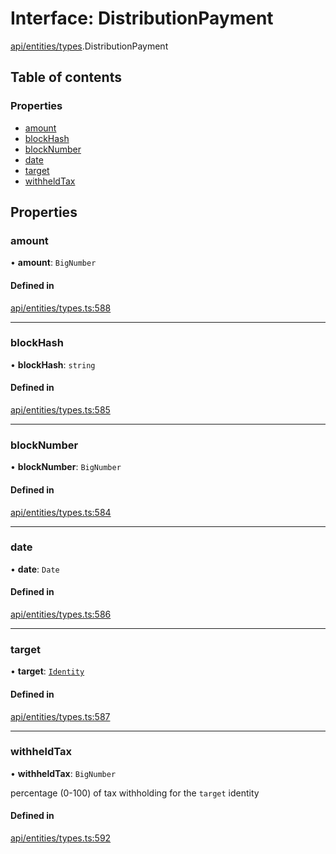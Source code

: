 # Interface: DistributionPayment

[api/entities/types](../wiki/api.entities.types).DistributionPayment

## Table of contents

### Properties

- [amount](../wiki/api.entities.types.DistributionPayment#amount)
- [blockHash](../wiki/api.entities.types.DistributionPayment#blockhash)
- [blockNumber](../wiki/api.entities.types.DistributionPayment#blocknumber)
- [date](../wiki/api.entities.types.DistributionPayment#date)
- [target](../wiki/api.entities.types.DistributionPayment#target)
- [withheldTax](../wiki/api.entities.types.DistributionPayment#withheldtax)

## Properties

### amount

• **amount**: `BigNumber`

#### Defined in

[api/entities/types.ts:588](https://github.com/PolymeshAssociation/polymesh-sdk/blob/fe2e6dd1/src/api/entities/types.ts#L588)

___

### blockHash

• **blockHash**: `string`

#### Defined in

[api/entities/types.ts:585](https://github.com/PolymeshAssociation/polymesh-sdk/blob/fe2e6dd1/src/api/entities/types.ts#L585)

___

### blockNumber

• **blockNumber**: `BigNumber`

#### Defined in

[api/entities/types.ts:584](https://github.com/PolymeshAssociation/polymesh-sdk/blob/fe2e6dd1/src/api/entities/types.ts#L584)

___

### date

• **date**: `Date`

#### Defined in

[api/entities/types.ts:586](https://github.com/PolymeshAssociation/polymesh-sdk/blob/fe2e6dd1/src/api/entities/types.ts#L586)

___

### target

• **target**: [`Identity`](../wiki/api.entities.Identity.Identity)

#### Defined in

[api/entities/types.ts:587](https://github.com/PolymeshAssociation/polymesh-sdk/blob/fe2e6dd1/src/api/entities/types.ts#L587)

___

### withheldTax

• **withheldTax**: `BigNumber`

percentage (0-100) of tax withholding for the `target` identity

#### Defined in

[api/entities/types.ts:592](https://github.com/PolymeshAssociation/polymesh-sdk/blob/fe2e6dd1/src/api/entities/types.ts#L592)
